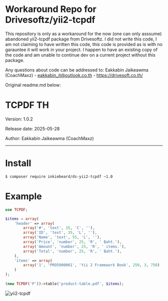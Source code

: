 Workaround Repo for Drivesoftz/yii2-tcpdf
============================================================

This repository is only as a workaround for the now (one can only asssume) abandoned yii2-tcpdf package from Drivesoftz. I did not write this code, I am not claiming to have written this code, this code is provided as is with no garauntee it will work in your project. I happen to have an existing copy of the code and am unable to continue dev on a current project without this package.

Any questions about code can be addressed to: Eakkabin Jaikeawma (CoachMaxz) - eakkabin_it@outlook.co.th - https://drivesoft.co.th/


Original readme.md below:


TCPDF TH
============================================================

Version: 1.0.2

Release date: 2025-05-28

Author:	Eakkabin Jaikeawma (CoachMaxz)

------------------------------------------------------------

Install 
============================================================

```
$ composer require inkiebeard/ds-yii2-tcpdf ~1.0
```

Example 
============================================================

```php
use TCPDF;

$items = array(
    'header' => array(
        array('#', 'text', 15, 'C', ''),
        array('ID', 'text', 35, 'L', ''),
        array('Name', 'text', 55, 'L', ''),
        array('Price', 'number', 25, 'R', ' Baht.'),
        array('Amount', 'number', 25, 'R', ' items.'),
        array('Total', 'number', 25, 'R', ' Baht.'),
    ),
    'items' => array(
        array('1', 'PRO5900001', 'Yii 2 Framework Book', 250, 3, 750)
    )
);
        
(new TCPDF('P'))->table('product-table.pdf', $items);
```

<span class="right">![yii2-tcpdf](img/2016-02-27_10-52-00.png)</span>

